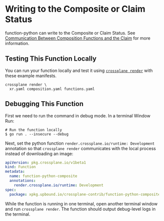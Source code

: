 # Writing to the Composite or Claim Status

function-python can write to the Composite or Claim Status. See [Communication Between Composition Functions and the Claim](https://github.com/crossplane/crossplane/blob/main/design/one-pager-fn-claim-conditions.md) for more information.

## Testing This Function Locally

You can run your function locally and test it using [`crossplane render`](https://docs.crossplane.io/latest/cli/command-reference/#render)
with these example manifests.

```shell
crossplane render \
  xr.yaml composition.yaml functions.yaml
```

## Debugging This Function

First we need to run the command in debug mode. In a terminal Window Run:

```shell
# Run the function locally
$ go run . --insecure --debug
```

Next, set the python function `render.crossplane.io/runtime: Development` annotation so that
`crossplane render` communicates with the local process instead of downloading an image:

```yaml
apiVersion: pkg.crossplane.io/v1beta1
kind: Function
metadata:
  name: function-python-composite
  annotations: 
    render.crossplane.io/runtime: Development
spec:
  package: xpkg.upbound.io/crossplane-contrib/function-python-composite:v0.1.0
```

While the function is running in one terminal, open another terminal window and run `crossplane render`.
The function should output debug-level logs in the terminal.

